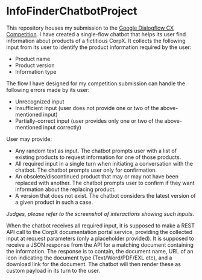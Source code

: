 # InfoFinderChatbotProject
This repository houses my submission to the [Google Dialogflow CX Competition](https://events.withgoogle.com/dialogflow-cx-competition-global/).
I have created a single-flow chatbot that helps its user find information about products of a fictitious CorpX.
It collects the following input from its user to identify the product information required by the user:
- Product name
- Product version
- Information type

The flow I have designed for my competition submission can handle the following errors made by its user:
- Unrecognized input
- Insufficient input (user does not provide one or two of the above-mentioned input)
- Partially-correct input (user provides only one or two of the above-mentioned input correctly)

User may provide:
- Any random text as input. The chatbot prompts user with a list of existing products to request information for one of those products.
- All required input in a single turn when initiating a conversation with the chatbot. The chatbot prompts user only for confirmation.
- An obsolete/discontinued product that may or may not have been replaced with another. The chatbot prompts user to confirm if they want information about the replacing product.
- A version that does not exist. The chatbot considers the latest version of a given product in such a case.

*Judges, please refer to the screenshot of interactions showing such inputs.*

When the chatbot receives all required input, it is supposed to make a REST API call to the CorpX documentation portal service, providing the collected input at request parameters (only a placeholder provided). It is supposed to receive a JSON response from the API for a matching document containing the information. The response is to contain, the document name, URL of an icon indicating the document type (Text/Word/PDF/EXL etc), and a download link for the document. The chatbot will then render these as custom payload in its turn to the user.
